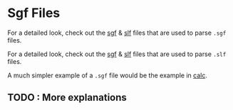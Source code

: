 
# Sgf Files

For a detailed look, check out the
[sgf](https://github.com/Kalin-Rudnicki/slyce-fp/blob/master/slyce-generate-parsers/src/main/slyce/slyce/generate/parsers/grammar.sgf)
&
[slf](https://github.com/Kalin-Rudnicki/slyce-fp/blob/master/slyce-generate-parsers/src/main/slyce/slyce/generate/parsers/grammar.slf)
files that are used to parse `.sgf` files.

For a detailed look, check out the
[sgf](https://github.com/Kalin-Rudnicki/slyce-fp/blob/master/slyce-generate-parsers/src/main/slyce/slyce/generate/parsers/lexer.sgf)
&
[slf](https://github.com/Kalin-Rudnicki/slyce-fp/blob/master/slyce-generate-parsers/src/main/slyce/slyce/generate/parsers/lexer.slf)
files that are used to parse `.slf` files.

A much simpler example of a `.sgf` file would be the example in
[calc](https://github.com/Kalin-Rudnicki/slyce-fp/blob/master/slyce-examples/src/main/slyce/slyce/examples/calc/parser.sgf).

## TODO : More explanations
